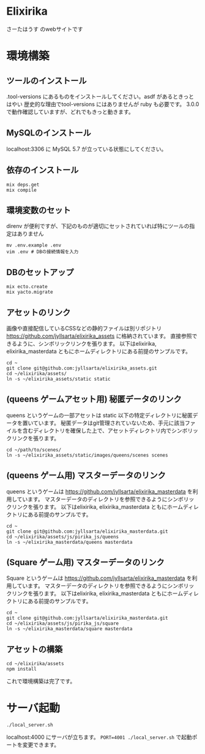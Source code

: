 # Elixirika

さーたはうす のwebサイトです

# 環境構築

## ツールのインストール

.tool-versions にあるものをインストールしてください。asdf があるときっとはやい
歴史的な理由でtool-versions にはありませんが ruby も必要です。 3.0.0 で動作確認していますが、どれでもきっと動きます。

## MySQLのインストール

localhost:3306 に MySQL 5.7 が立っている状態にしてください。

## 依存のインストール

```
mix deps.get
mix compile
```

## 環境変数のセット

direnv が便利ですが、下記のものが適切にセットされていれば特にツールの指定はありません

```
mv .env.example .env
vim .env # DBの接続情報を入力
```

## DBのセットアップ

```
mix ecto.create
mix yacto.migrate
```

## アセットのリンク

画像や直接配信しているCSSなどの静的ファイルは別リポジトリ https://github.com/jyllsarta/elixirika_assets に格納されています。
直接参照できるように、シンボリックリンクを張ります。
以下はelixirika, elixirika_masterdata ともにホームディレクトリにある前提のサンプルです。

```
cd ~
git clone git@github.com:jyllsarta/elixirika_assets.git
cd ~/elixirika/assets/
ln -s ~/elixirika_assets/static static
```
## (queens ゲームアセット用) 秘匿データのリンク

queens というゲームの一部アセットは static 以下の特定ディレクトリに秘匿データを置いています。
秘匿データはgit管理されていないため、手元に該当ファイルを含むディレクトリを確保した上で、アセットディレクトリ内でシンボリックリンクを張ります。

```
cd ~/path/to/scenes/
ln -s ~/elixirika_assets/static/images/queens/scenes scenes
```

## (queens ゲーム用) マスターデータのリンク

queens というゲームは https://github.com/jyllsarta/elixirika_masterdata を利用しています。
マスターデータのディレクトリを参照できるようにシンボリックリンクを張ります。
以下はelixirika, elixirika_masterdata ともにホームディレクトリにある前提のサンプルです。

```
cd ~
git clone git@github.com:jyllsarta/elixirika_masterdata.git
cd ~/elixirika/assets/js/pirika_js/queens
ln -s ~/elixirika_masterdata/queens masterdata
```
## (Square ゲーム用) マスターデータのリンク

Square というゲームは https://github.com/jyllsarta/elixirika_masterdata を利用しています。
マスターデータのディレクトリを参照できるようにシンボリックリンクを張ります。
以下はelixirika, elixirika_masterdata ともにホームディレクトリにある前提のサンプルです。

```
cd ~
git clone git@github.com:jyllsarta/elixirika_masterdata.git
cd ~/elixirika/assets/js/pirika_js/square
ln -s ~/elixirika_masterdata/square masterdata
```

## アセットの構築

```
cd ~/elixirika/assets
npm install
```

これで環境構築は完了です。

# サーバ起動

```
./local_server.sh
```

localhost:4000 にサーバが立ちます。  `PORT=4001 ./local_server.sh` で起動ポートを変更できます。
